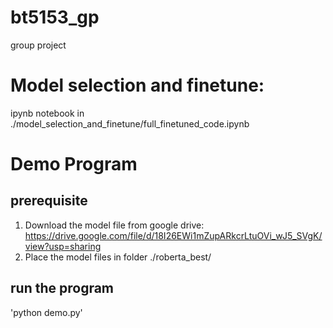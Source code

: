 # bt5153_gp
group project

# Model selection and finetune:
ipynb notebook in ./model_selection_and_finetune/full_finetuned_code.ipynb

# Demo Program
## prerequisite
1. Download the model file from google drive: https://drive.google.com/file/d/18I26EWi1mZupARkcrLtuOVi_wJ5_SVgK/view?usp=sharing
2. Place the model files in folder ./roberta_best/

## run the program
'python demo.py'
